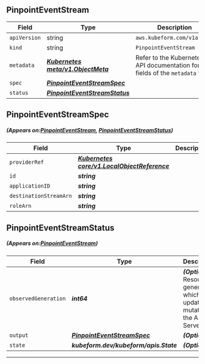 ## PinpointEventStream
| Field | Type | Description |
| ------ | ----- | ----------- |
| `apiVersion` | string | `aws.kubeform.com/v1alpha1` |
|    `kind` | string | `PinpointEventStream` |
| `metadata` | ***[Kubernetes meta/v1.ObjectMeta](https://kubernetes.io/docs/reference/generated/kubernetes-api/v1.13/#objectmeta-v1-meta)***|Refer to the Kubernetes API documentation for the fields of the `metadata` field.|
| `spec` | ***[PinpointEventStreamSpec](#PinpointEventStreamSpec)***||
| `status` | ***[PinpointEventStreamStatus](#PinpointEventStreamStatus)***||
## PinpointEventStreamSpec
##### (Appears on:[PinpointEventStream](#PinpointEventStream), [PinpointEventStreamStatus](#PinpointEventStreamStatus))
| Field | Type | Description |
| ------ | ----- | ----------- |
| `providerRef` | ***[Kubernetes core/v1.LocalObjectReference](https://kubernetes.io/docs/reference/generated/kubernetes-api/v1.13/#localobjectreference-v1-core)***||
| `id` | ***string***||
| `applicationID` | ***string***||
| `destinationStreamArn` | ***string***||
| `roleArn` | ***string***||
## PinpointEventStreamStatus
##### (Appears on:[PinpointEventStream](#PinpointEventStream))
| Field | Type | Description |
| ------ | ----- | ----------- |
| `observedGeneration` | ***int64***| ***(Optional)*** Resource generation, which is updated on mutation by the API Server.|
| `output` | ***[PinpointEventStreamSpec](#PinpointEventStreamSpec)***| ***(Optional)*** |
| `state` | ***kubeform.dev/kubeform/apis.State***| ***(Optional)*** |
---
